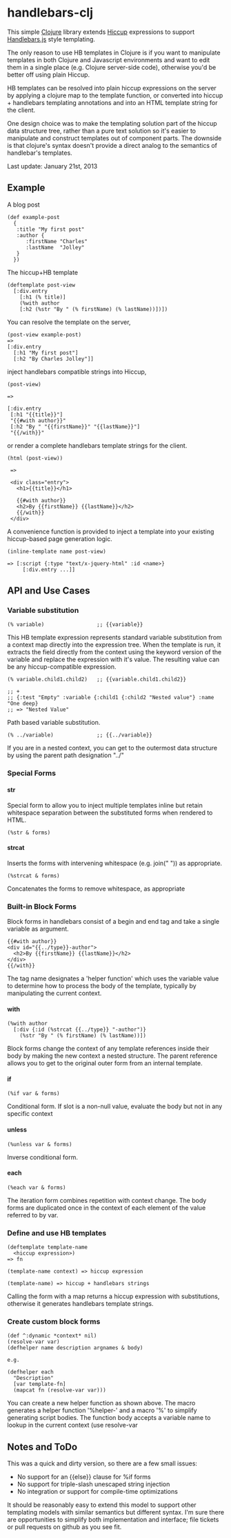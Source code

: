 # handlebars-clj

This simple [Clojure](http://clojure.org) library extends
[Hiccup](https://github.com/weavejester/hiccup) expressions to support
[Handlebars.js](http://www.handlebarsjs.com/) style templating.  
 
The only reason to use HB templates in Clojure is if you want to
manipulate templates in both Clojure and Javascript environments
and want to edit them in a single place (e.g. Clojure server-side code),
otherwise you'd be better off using plain Hiccup.

HB templates can be resolved into plain hiccup expressions on the
server by applying a clojure map to the template function, or
converted into hiccup + handlebars templating annotations and into an
HTML template string for the client.

One design choice was to make the templating solution part of the
hiccup data structure tree, rather than a pure text solution so it's
easier to manipulate and construct templates out of component parts.
The downside is that clojure's syntax doesn't provide a direct analog
to the semantics of handlebar's templates.

Last update: January 21st, 2013

## Example

A blog post

    (def example-post
      {
       :title "My first post"
       :author {
          :firstName "Charles"
          :lastName  "Jolley"
       }
      })
    
The hiccup+HB template

    (deftemplate post-view
      [:div.entry
        [:h1 (% title)]
        (%with author
        [:h2 (%str "By " (% firstName) (% lastName))])])
	  
You can resolve the template on the server,

    (post-view example-post)
    =>
    [:div.entry
      [:h1 "My first post"]
      [:h2 "By Charles Jolley"]]

inject handlebars compatible strings into Hiccup,

    (post-view)

    =>

    [:div.entry
     [:h1 "{{title}}"]
     "{{#with author}}"
     [:h2 "By " "{{firstName}}" "{{lastName}}"]
     "{{/with}}"

or render a complete handlebars template strings for the client.

    (html (post-view))

     => 

     <div class="entry">
       <h1>{{title}}</h1>

       {{#with author}}
       <h2>By {{firstName}} {{lastName}}</h2>
       {{/with}}
     </div>

A convenience function is provided to inject a template into your 
existing hiccup-based page generation logic.

    (inline-template name post-view)
    
    => [:script {:type "text/x-jquery-html" :id <name>}
         [:div.entry ...]]

    
## API and Use Cases

### Variable substitution

    (% variable)                 ;; {{variable}}

This HB template expression represents standard variable substitution
from a context map directly into the expression tree.  When the
template is run, it extracts the field directly from the context using
the keyword version of the variable and replace the expression with
it's value.  The resulting value can be any hiccup-compatible
expression.

    (% variable.child1.child2)   ;; {{variable.child1.child2}}

    ;; +
    ;; {:test "Empty" :variable {:child1 {:child2 "Nested value"} :name "One deep} 
    ;; => "Nested Value"

Path based variable substitution.  

    (% ../variable)              ;; {{../variable}}

If you are in a nested context, you can get to the outermost data
structure by using the parent path designation "../"

### Special Forms

#### str

Special form to allow you to inject multiple templates inline but
retain whitespace separation between the substituted forms when
rendered to HTML.

    (%str & forms)

#### strcat

Inserts the forms with intervening whitespace (e.g. join(" ")) as
appropriate.

    (%strcat & forms)
    
Concatenates the forms to remove whitespace, as appropriate

### Built-in Block Forms

Block forms in handlebars consist of a begin and end tag and take a
single variable as argument.  

    {{#with author}}
    <div id="{{../type}}-author">
      <h2>By {{firstName}} {{lastName}}</h2>
    </div>
    {{/with}}
      
The tag name designates a 'helper
function' which uses the variable value to determine how to process
the body of the template, typically by manipulating the current
context.

#### with

    (%with author                
      [:div {:id (%strcat {{../type}} "-author")}
        (%str "By " (% firstName) (% lastName))])
      
Block forms change the context of any template references inside their
body by making the new context a nested structure.  The parent
reference allows you to get to the original outer form from an
internal template.

#### if

    (%if var & forms)
      
Conditional form.  If slot is a non-null value, evaluate the body but
not in any specific context

#### unless

    (%unless var & forms)

Inverse conditional form.    

#### each

    (%each var & forms)
    
The iteration form combines repetition with context change.  The body
forms are duplicated once in the context of each element of the value
referred to by var.

### Define and use HB templates

    (deftemplate template-name
      <hiccup expression>)
	=> fn
      
    (template-name context) => hiccup expression
    
    (template-name) => hiccup + handlebars strings

Calling the form with a map returns a hiccup expression with
substitutions, otherwise it generates handlebars template strings.

### Create custom block forms

    (def ^:dynamic *context* nil)
    (resolve-var var)
    (defhelper name description argnames & body)

    e.g.

    (defhelper each
      "Description"
      [var template-fn]
      (mapcat fn (resolve-var var)))
      
You can create a new helper function as shown above. The macro
generates a helper function '%helper-<tag>' and a macro '%<tag>' to
simplify generating script bodies.  The function body accepts a
variable name to lookup in the current context (use resolve-var

## Notes and ToDo

This was a quick and dirty version, so there are a few small issues:

- No support for an {{else}} clause for %if forms
- No support for triple-slash unescaped string injection
- No integration or support for compile-time optimizations

It should be reasonably easy to extend this model to support other
templating models with similar semantics but different syntax.  I'm
sure there are opportunities to simplify both implementation and
interface; file tickets or pull requests on github as you see fit.  

